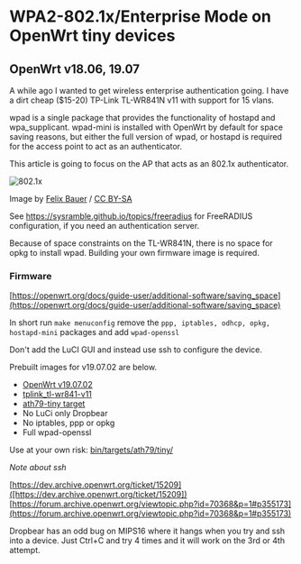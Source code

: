# WPA2-802.1x/Enterprise Mode on OpenWrt tiny devices

## OpenWrt v18.06, 19.07

A while ago I wanted to get wireless enterprise authentication going. 
I have a dirt cheap ($15-20) TP-Link TL-WR841N v11 with support for 15 vlans.

wpad is a single package that provides the functionality of hostapd and
wpa_supplicant. wpad-mini is installed with OpenWrt by default for space saving
reasons, but either the full version of wpad, or hostapd is required for the
access point to act as an authenticator.

This article is going to focus on the AP that acts as an 802.1x authenticator.

![802.1x](https://upload.wikimedia.org/wikipedia/commons/1/17/802-1X.png)

Image by [Felix Bauer](https://commons.wikimedia.org/wiki/File:802-1X.png) / [CC BY-SA](https://creativecommons.org/licenses/by-sa/4.0)

See https://sysramble.github.io/topics/freeradius for FreeRADIUS configuration,
if you need an authentication server.

Because of space constraints on the TL-WR841N, there is no space for opkg to
install wpad. Building your own firmware image is required.

### Firmware

[https://openwrt.org/docs/guide-user/additional-software/saving_space](https://openwrt.org/docs/guide-user/additional-software/saving_space)

In short run `make menuconfig` remove the 
`ppp, iptables, odhcp, opkg, hostapd-mini` packages and add `wpad-openssl`

Don't add the LuCI GUI and instead use ssh to configure the device.

Prebuilt images for v19.07.02 are below.

* [OpenWrt v19.07.02](https://openwrt.org/releases/19.07/changelog-19.07.2)
* [tplink_tl-wr841-v11](https://openwrt.org/toh/hwdata/tp-link/tp-link_tl-wr841n_v11)
* [ath79-tiny target](https://openwrt.org/docs/techref/targets/ath79)
* No LuCi only Dropbear
* No iptables, ppp or opkg
* Full wpad-openssl

Use at your own risk: [bin/targets/ath79/tiny/](https://github.com/SystemBabble/SystemBabble.github.io/tree/master/topics/openwrt/files/tiny)


*Note about ssh*

[https://dev.archive.openwrt.org/ticket/15209]([https://dev.archive.openwrt.org/ticket/15209])
[https://forum.archive.openwrt.org/viewtopic.php?id=70368&p=1#p355173](https://forum.archive.openwrt.org/viewtopic.php?id=70368&p=1#p355173)

Dropbear has an odd bug on MIPS16 where it hangs when you try and ssh into a
device. Just Ctrl+C and try 4 times and it will work on the 3rd or 4th attempt.



